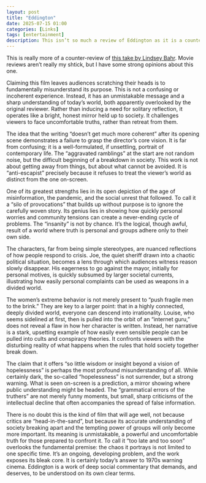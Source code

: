```yaml
---
layout: post
title: "Eddington"
date: 2025-07-15 01:00
categories: [Links]
tags: [entertainment]
description: This isn’t so much a review of Eddington as it is a counter-review of the linked piece by Lindsey Bahr. Movie reviews aren’t really my shtick, but I have some strong opinions about Eddington.
---
```


This is really more of a counter-review of [this take by Lindsey Bahr](https://apnews.com/article/movie-review-eddington-aa0b3acd3a53a6d7af435ffd29ca6f12). Movie reviews aren’t really my shtick, but I have some strong opinions about this one.

Claiming this film leaves audiences scratching their heads is to fundamentally misunderstand its purpose. This is not a confusing or incoherent experience. Instead, it has an unmistakable message and a sharp understanding of today’s world, both apparently overlooked by the original reviewer. Rather than inducing a need for solitary reflection, it operates like a bright, honest mirror held up to society. It challenges viewers to face uncomfortable truths, rather than retreat from them.

The idea that the writing “doesn’t get much more coherent” after its opening scene demonstrates a failure to grasp the director’s core vision. It is far from confusing; it is a well-formulated, if unsettling, portrait of contemporary life. The “aggravated ramblings” at the start are not random noise, but the difficult beginning of a breakdown in society. This work is not about getting away from things, but about what cannot be avoided. It is “anti-escapist” precisely because it refuses to treat the viewer’s world as distinct from the one on-screen.

One of its greatest strengths lies in its open depiction of the age of misinformation, the pandemic, and the social unrest that followed. To call it a “silo of provocations” that builds up without purpose is to ignore the carefully woven story. Its genius lies in showing how quickly personal worries and community tensions can create a never-ending cycle of problems. The “insanity” is not by chance. It’s the logical, though awful, result of a world where truth is personal and groups adhere only to their own side.

The characters, far from being simple stereotypes, are nuanced reflections of how people respond to crisis. Joe, the quiet sheriff drawn into a chaotic political situation, becomes a lens through which audiences witness reason slowly disappear. His eagerness to go against the mayor, initially for personal motives, is quickly subsumed by larger societal currents, illustrating how easily personal complaints can be used as weapons in a divided world.

The women’s extreme behavior is not merely present to “push fragile men to the brink.” They are key to a larger point: that in a highly connected, deeply divided world, everyone can descend into irrationality. Louise, who seems sidelined at first, then is pulled into the orbit of an “internet guru,” does not reveal a flaw in how her character is written. Instead, her narrative is a stark, upsetting example of how easily even sensible people can be pulled into cults and conspiracy theories. It confronts viewers with the disturbing reality of what happens when the rules that hold society together break down.

The claim that it offers “so little wisdom or insight beyond a vision of hopelessness” is perhaps the most profound misunderstanding of all. While certainly dark, the so-called “hopelessness” is not surrender, but a strong warning. What is seen on-screen is a prediction, a mirror showing where public understanding might be headed. The “grammatical errors of the truthers” are not merely funny moments, but small, sharp criticisms of the intellectual decline that often accompanies the spread of false information.

There is no doubt this is the kind of film that will age well, not because critics are “head-in-the-sand”, but because its accurate understanding of society breaking apart and the tempting power of groups will only become more important. Its meaning is unmistakable, a powerful and uncomfortable truth for those prepared to confront it. To call it “too late and too soon” overlooks the fundamental premise: the chaos it portrays is not limited to one specific time. It’s an ongoing, developing problem, and the work exposes its bleak core. It is certainly today’s answer to 1970s warning cinema. Eddington is a work of deep social commentary that demands, and deserves, to be understood on its own clear terms.
